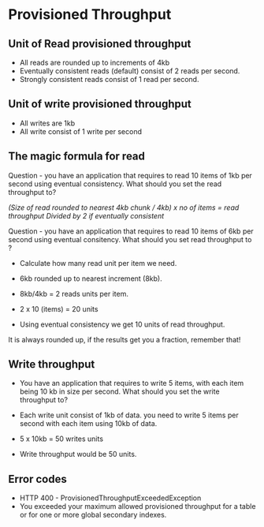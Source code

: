 # Provisioned Throughput
## Unit of Read provisioned throughput

* All reads are rounded up to increments of 4kb
* Eventually consistent reads (default) consist of 2 reads per second.
* Strongly consistent reads consist of 1 read per second.

## Unit of write provisioned throughput
* All writes are 1kb
* All write consist of 1 write per second

## The magic formula for read
Question - you have an application that requires to read 10 items of 1kb per second using eventual consistency. What should you set the read throughput to?

 *(Size of read rounded to nearest 4kb chunk / 4kb) x no of items = read throughput*
 *Divided by 2 if eventually consistent* 

Question - you have an application that requires to read 10 items of 6kb per second using eventual consitency. What should you set read throughput to ?

* Calculate how many read unit per item we need.
* 6kb rounded up to nearest increment (8kb).
* 8kb/4kb = 2 reads units per item. 

* 2 x 10 (items) = 20 units
* Using eventual consistency we get 10 units of read throughput.

It is always rounded up, if the results get you a fraction, remember that!

## Write throughput

* You have an application that requires to write 5 items, with each item being 10 kb in size per second. What should	 you set the write throughput to?

* Each write unit consist of 1kb of data. you need to write 5 items per second with each item using 10kb of data. 
* 5 x 10kb = 50 writes units
* Write throughput would be 50 units.

## Error codes
* HTTP 400 - ProvisionedThroughputExceededException
* You exceeded your maximum allowed provisioned throughput for a table or for one or more global secondary indexes.
